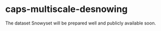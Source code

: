 # caps-multiscale-desnowing

The dataset Snowyset will be prepared well and publicly available soon.
